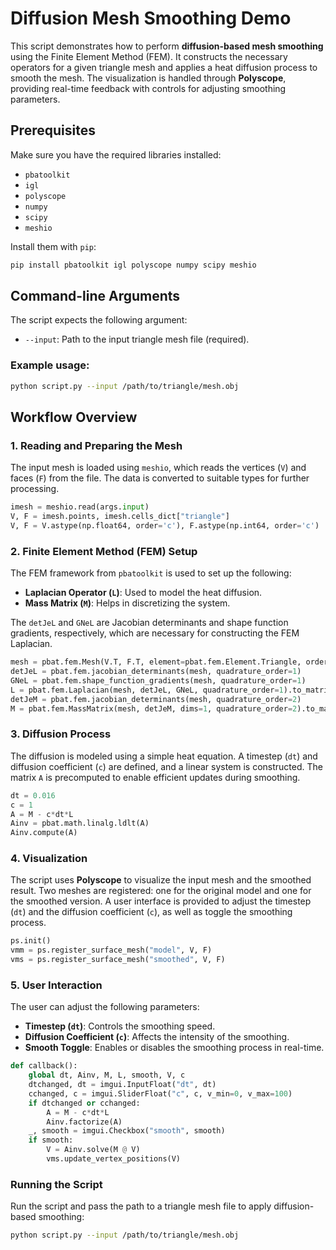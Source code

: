 # Diffusion Mesh Smoothing Demo

This script demonstrates how to perform **diffusion-based mesh smoothing** using the Finite Element Method (FEM). It constructs the necessary operators for a given triangle mesh and applies a heat diffusion process to smooth the mesh. The visualization is handled through **Polyscope**, providing real-time feedback with controls for adjusting smoothing parameters.

## Prerequisites

Make sure you have the required libraries installed:

- `pbatoolkit`
- `igl`
- `polyscope`
- `numpy`
- `scipy`
- `meshio`

Install them with `pip`:

```bash
pip install pbatoolkit igl polyscope numpy scipy meshio
```

## Command-line Arguments

The script expects the following argument:

- `--input`: Path to the input triangle mesh file (required).

### Example usage:

```bash
python script.py --input /path/to/triangle/mesh.obj
```

## Workflow Overview

### 1. Reading and Preparing the Mesh

The input mesh is loaded using `meshio`, which reads the vertices (`V`) and faces (`F`) from the file. The data is converted to suitable types for further processing.

```python
imesh = meshio.read(args.input)
V, F = imesh.points, imesh.cells_dict["triangle"]
V, F = V.astype(np.float64, order='c'), F.astype(np.int64, order='c')
```

### 2. Finite Element Method (FEM) Setup

The FEM framework from `pbatoolkit` is used to set up the following:

- **Laplacian Operator (`L`)**: Used to model the heat diffusion.
- **Mass Matrix (`M`)**: Helps in discretizing the system.
  
The `detJeL` and `GNeL` are Jacobian determinants and shape function gradients, respectively, which are necessary for constructing the FEM Laplacian.

```python
mesh = pbat.fem.Mesh(V.T, F.T, element=pbat.fem.Element.Triangle, order=1)
detJeL = pbat.fem.jacobian_determinants(mesh, quadrature_order=1)
GNeL = pbat.fem.shape_function_gradients(mesh, quadrature_order=1)
L = pbat.fem.Laplacian(mesh, detJeL, GNeL, quadrature_order=1).to_matrix()
detJeM = pbat.fem.jacobian_determinants(mesh, quadrature_order=2)
M = pbat.fem.MassMatrix(mesh, detJeM, dims=1, quadrature_order=2).to_matrix()
```

### 3. Diffusion Process

The diffusion is modeled using a simple heat equation. A timestep (`dt`) and diffusion coefficient (`c`) are defined, and a linear system is constructed. The matrix `A` is precomputed to enable efficient updates during smoothing.

```python
dt = 0.016
c = 1
A = M - c*dt*L
Ainv = pbat.math.linalg.ldlt(A)
Ainv.compute(A)
```

### 4. Visualization

The script uses **Polyscope** to visualize the input mesh and the smoothed result. Two meshes are registered: one for the original model and one for the smoothed version. A user interface is provided to adjust the timestep (`dt`) and the diffusion coefficient (`c`), as well as toggle the smoothing process.

```python
ps.init()
vmm = ps.register_surface_mesh("model", V, F)
vms = ps.register_surface_mesh("smoothed", V, F)
```

### 5. User Interaction

The user can adjust the following parameters:

- **Timestep (`dt`)**: Controls the smoothing speed.
- **Diffusion Coefficient (`c`)**: Affects the intensity of the smoothing.
- **Smooth Toggle**: Enables or disables the smoothing process in real-time.

```python
def callback():
    global dt, Ainv, M, L, smooth, V, c
    dtchanged, dt = imgui.InputFloat("dt", dt)
    cchanged, c = imgui.SliderFloat("c", c, v_min=0, v_max=100)
    if dtchanged or cchanged:
        A = M - c*dt*L
        Ainv.factorize(A)
    _, smooth = imgui.Checkbox("smooth", smooth)
    if smooth:
        V = Ainv.solve(M @ V)
        vms.update_vertex_positions(V)
```

### Running the Script

Run the script and pass the path to a triangle mesh file to apply diffusion-based smoothing:

```bash
python script.py --input /path/to/triangle/mesh.obj
```